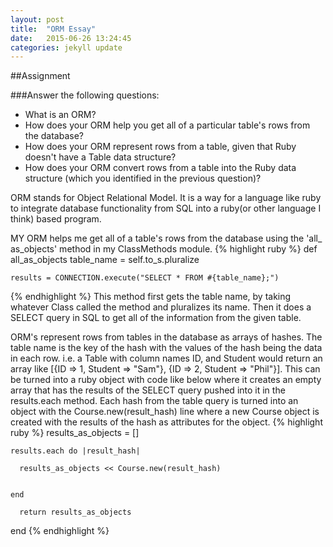 ```yaml
---
layout: post
title:  "ORM Essay"
date:   2015-06-26 13:24:45
categories: jekyll update
---
```

##Assignment

###Answer the following questions:

- What is an ORM?
- How does your ORM help you get all of a particular table's rows from the database?
- How does your ORM represent rows from a table, given that Ruby doesn't have a Table data structure?
- How does your ORM convert rows from a table into the Ruby data structure (which you identified in the previous question)?


ORM stands for Object Relational Model.  It is a way for a language like ruby to integrate database functionality from SQL into a ruby(or other language I think) based program.

MY ORM helps me get all of a table's rows from the database using the 'all_ as_objects' method in my ClassMethods module.
{% highlight ruby %}
  def all_as_objects
    table_name = self.to_s.pluralize
      
    results = CONNECTION.execute("SELECT * FROM #{table_name};")
{% endhighlight %}
This method first gets the table name, by taking whatever Class called the method and pluralizes its name.  Then it does a SELECT query in SQL to get all of the information from the given table.  


ORM's represent rows from tables in the database as arrays of hashes.  The table name is the key of the hash with the values of the hash being the data in each row. i.e. a Table with column names ID, and Student would return an array like [{ID => 1, Student => "Sam"}, {ID => 2, Student => "Phil"}].  This can be turned into a ruby object with code like below where it creates an empty array that has the results of the SELECT query pushed into it in the results.each method.  Each hash from the table query is turned into an object with the Course.new(result_hash) line where a new Course object is created with the results of the hash as attributes for the object.
{% highlight ruby %}
    results_as_objects = []
    
    results.each do |result_hash|
    
      results_as_objects << Course.new(result_hash)
   
    
    end
    
      return results_as_objects
    
    
  end
{% endhighlight %}



